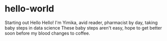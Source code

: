 # hello-world
Starting out
Hello Hello!
I'm Yimika, avid reader, pharmacist by day, taking baby steps in data science
These baby steps aren't easy, hope to get better soon before my blood changes to coffee.
